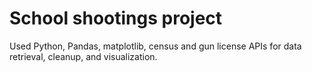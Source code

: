 # School shootings project
Used Python, Pandas, matplotlib, census and gun license APIs for data retrieval, cleanup, and visualization.
